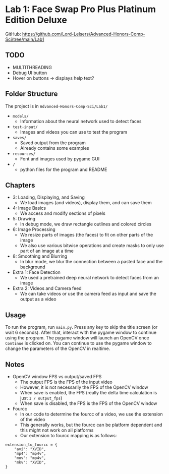 # Lab 1: Face Swap Pro Plus Platinum Edition Deluxe

GitHub: https://github.com/Lord-Lelsers/Advanced-Honors-Comp-Sci/tree/main/Lab1

## TODO

- MULTITHREADING
- Debug UI button
- Hover on buttons -> displays help text?

## Folder Structure

The project is in `Advanced-Honors-Comp-Sci/Lab1/`

- `models/`
	- Information about the neural network used to detect faces
- `test-input/`
	- Images and videos you can use to test the program
- `saves/`
	- Saved output from the program
	- Already contains some examples
- `resources/`
	- Font and images used by pygame GUI
- `/`
	- python files for the program and README

## Chapters

- 3: Loading, Displaying, and Saving
	- We load images (and videos), display them, and can save them
- 4: Image Basics
	- We access and modify sections of pixels
- 5: Drawing
	- In debug mode, we draw rectangle outlines and colored circles
- 6: Image Processing
	- We resize parts of images (the faces) to fit on other parts of the image
	- We also use various bitwise operations and create masks to only use part of an image at a time
- 8: Smoothing and Blurring
	- In blur mode, we blur the connection between a pasted face and the background
- Extra 1: Face Detection
	- We used a pretrained deep neural network to detect faces from an image
- Extra 2: Videos and Camera feed
	- We can take videos or use the camera feed as input and save the output as a video

## Usage

To run the program, run `main.py`.
Press any key to skip the title screen (or wait 6 seconds).
After that, interact with the pygame window to continue using the program.
The pygame window will launch an OpenCV once `Continue` is clicked on.
You can continue to use the pygame window to change the parameters of the OpenCV in realtime.

## Notes

- OpenCV window FPS vs output/saved FPS
	- The output FPS is the FPS of the input video
	- However, it is not necessarily the FPS of the OpenCV window
	- When save is enabled, the FPS (really the delta time calculation is just `1 / output_fps`)
	- When save is disabled, the FPS is the FPS of the OpenCV window
- Fourcc
	- In our code to determine the fourcc of a video, we use the extension of the video
	- This generally works, but the fourcc can be platform dependent and this might not work on all platforms
	- Our extension to fourcc mapping is as follows:
```
extension_to_fourcc = {
	"avi": "XVID",
	"mp4": "mp4v",
	"mov": "mp4v",
	"mkv": "XVID",
}
```